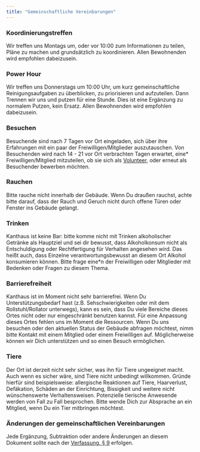 ```yaml
---
title: "Gemeinschaftliche Vereinbarungen"
---
```


### Koordinierungstreffen

Wir treffen uns Montags um, oder vor 10:00 zum Informationen zu teilen, Pläne zu machen und grundsätzlich zu koordinieren. Allen Bewohnenden wird empfohlen dabeizusein.

### Power Hour

Wir treffen uns Donnerstags um 10:00 Uhr, um kurz gemeinschaftliche Reinigungsaufgaben zu überblicken, zu priorisieren und aufzuteilen. Dann Trennen wir uns und putzen für eine Stunde. Dies ist eine Ergänzung zu normalem Putzen, kein Ersatz. Allen Bewohnenden wird empfohlen dabeizusein.

### Besuchen

Besuchende sind nach 7 Tagen vor Ort eingeladen, sich über ihre Erfahrungen mit ein paar der Freiwilligen/Mitglieder auszutauschen. Von Besuchenden wird nach 14 - 21 vor Ort verbrachten Tagen erwartet, eine* Freiwilligen/Mitglied mitzuteilen, ob sie sich als [ Volunteer](../constitution#5-volunteer), oder erneut als Besuchender bewerben möchten.

### Rauchen

Bitte rauche nicht innerhalb der Gebäude. Wenn Du draußen rauchst, achte bitte darauf, dass der Rauch und Geruch nicht durch offene Türen oder Fenster ins Gebäude gelangt.

### Trinken

Kanthaus ist keine Bar: bitte komme nicht mit Trinken alkoholischer Getränke als Hauptziel und sei dir bewusst, dass Alkoholkonsum nicht als Entschuldigung oder Rechtfertigung für Verhalten angesehen wird. Das heißt auch, dass Einzelne verantwortungsbewusst an diesem Ort Alkohol konsumieren können. Bitte frage eine*n der Freiwilligen oder Mitglieder mit Bedenken oder Fragen zu diesem Thema.

### Barrierefreiheit

Kanthaus ist im Moment nicht sehr barrierefrei. Wenn Du Unterstützungsbedarf hast (z.B. Sehschwierigkeiten oder mit dem Rollstuhl/Rollator unterwegs), kann es sein, dass Du viele Bereiche dieses Ortes nicht oder nur eingeschränkt benutzen kannst. Für eine Anpassung dieses Ortes fehlen uns im Moment die Ressourcen. Wenn Du uns besuchen oder den aktuellen Status der Gebäude abfragen möchtest, nimm bitte Kontakt mit einem Mitglied oder einem Freiwilligen auf. Möglicherweise können wir Dich unterstützen und so einen Besuch ermöglichen.

### Tiere

Der Ort ist derzeit nicht sehr sicher, was ihn für Tiere ungeeignet macht. Auch wenn es sicher wäre, sind Tiere nicht unbedingt willkommen. Gründe hierfür sind beispielsweise: allergische Reaktionen auf Tiere, Haarverlust, Defäkation, Schäden an der Einrichtung, Bissigkeit und weitere nicht wünschenswerte Verhaltensweisen. Potenzielle tierische Anwesende werden von Fall zu Fall besprochen. Bitte wende Dich zur Absprache an ein Mitglied, wenn Du ein Tier mitbringen möchtest.

### Änderungen der gemeinschaftlichen Vereinbarungen

Jede Ergänzung, Subtraktion oder andere Änderungen an diesem Dokument sollte nach der [ Verfassung, § 9](../constitution#9-changing-the-collective-agreements) erfolgen.
